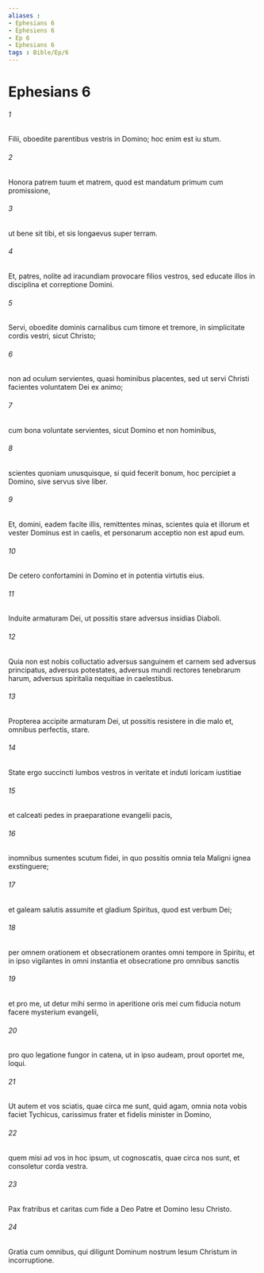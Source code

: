 ```yaml
---
aliases : 
- Ephesians 6
- Éphésiens 6
- Ep 6
- Ephesians 6
tags : Bible/Ep/6
---
```


# Ephesians 6

###### 1
Filii, oboedite parentibus vestris in Domino; hoc enim est iu stum. 
###### 2
Honora patrem tuum et matrem, quod est mandatum primum cum promissione, 
###### 3
ut bene sit tibi, et sis longaevus super terram. 
###### 4
Et, patres, nolite ad iracundiam provocare filios vestros, sed educate illos in disciplina et correptione Domini.
###### 5
Servi, oboedite dominis carnalibus cum timore et tremore, in simplicitate cordis vestri, sicut Christo; 
###### 6
non ad oculum servientes, quasi hominibus placentes, sed ut servi Christi facientes voluntatem Dei ex animo; 
###### 7
cum bona voluntate servientes, sicut Domino et non hominibus, 
###### 8
scientes quoniam unusquisque, si quid fecerit bonum, hoc percipiet a Domino, sive servus sive liber.
###### 9
Et, domini, eadem facite illis, remittentes minas, scientes quia et illorum et vester Dominus est in caelis, et personarum acceptio non est apud eum.
###### 10
De cetero confortamini in Domino et in potentia virtutis eius. 
###### 11
Induite armaturam Dei, ut possitis stare adversus insidias Diaboli. 
###### 12
Quia non est nobis colluctatio adversus sanguinem et carnem sed adversus principatus, adversus potestates, adversus mundi rectores tenebrarum harum, adversus spiritalia nequitiae in caelestibus.
###### 13
Propterea accipite armaturam Dei, ut possitis resistere in die malo et, omnibus perfectis, stare. 
###### 14
State ergo succincti lumbos vestros in veritate et induti loricam iustitiae 
###### 15
et calceati pedes in praeparatione evangelii pacis, 
###### 16
inomnibus sumentes scutum fidei, in quo possitis omnia tela Maligni ignea exstinguere; 
###### 17
et galeam salutis assumite et gladium Spiritus, quod est verbum Dei; 
###### 18
per omnem orationem et obsecrationem orantes omni tempore in Spiritu, et in ipso vigilantes in omni instantia et obsecratione pro omnibus sanctis 
###### 19
et pro me, ut detur mihi sermo in aperitione oris mei cum fiducia notum facere mysterium evangelii, 
###### 20
pro quo legatione fungor in catena, ut in ipso audeam, prout oportet me, loqui.
###### 21
Ut autem et vos sciatis, quae circa me sunt, quid agam, omnia nota vobis faciet Tychicus, carissimus frater et fidelis minister in Domino, 
###### 22
quem misi ad vos in hoc ipsum, ut cognoscatis, quae circa nos sunt, et consoletur corda vestra.
###### 23
Pax fratribus et caritas cum fide a Deo Patre et Domino Iesu Christo. 
###### 24
Gratia cum omnibus, qui diligunt Dominum nostrum Iesum Christum in incorruptione.
